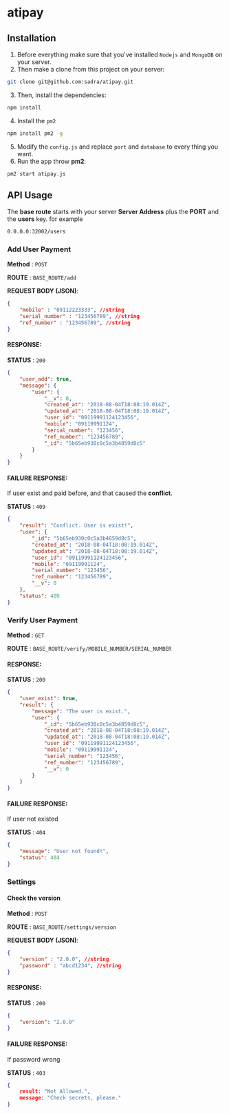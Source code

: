 # atipay

## Installation

1. Before everything make sure that you've installed `Nodejs` and `MongoDB` on your server.
2. Then make a clone from this project on your server:
```bash
git clone git@github.com:sadra/atipay.git
```
3. Then, install the dependencies:
```bash
npm install
```
4. Install the `pm2`
```bash
npm install pm2 -g
```
5. Modify the `config.js` and replace `port` and `database` to every thing you want.
6. Run the app throw **pm2**:
```bash
pm2 start atipay.js
```

## API Usage

The **base route** starts with your server **Server Address** plus the **PORT** and the **users** key. for example
```html
0.0.0.0:32002/users
```

### Add User Payment

**Method** : `POST`

**ROUTE** : `BASE_ROUTE/add`

**REQUEST BODY (JSON)**:

```json
{
    "mobile" : "09112223333", //string
    "serial_number" : "123456789", //string
    "ref_number" : "123456789", //string
}
```

#### RESPONSE:
**STATUS** : `200`
```json
{
    "user_add": true,
    "message": {
        "user": {
            "__v": 0,
            "created_at": "2018-08-04T18:08:19.014Z",
            "updated_at": "2018-08-04T18:08:19.014Z",
            "user_id": "09119991124123456",
            "mobile": "09119991124",
            "serial_number": "123456",
            "ref_number": "123456789",
            "_id": "5b65eb930c0c5a3b4859d8c5"
        }
    }
}
```

#### FAILURE RESPONSE:
If user exist and paid before, and that caused the **conflict**.

**STATUS** : `409`

```json
{
    "result": "Conflict. User is exist!",
    "user": {
        "_id": "5b65eb930c0c5a3b4859d8c5",
        "created_at": "2018-08-04T18:08:19.014Z",
        "updated_at": "2018-08-04T18:08:19.014Z",
        "user_id": "09119991124123456",
        "mobile": "09119991124",
        "serial_number": "123456",
        "ref_number": "123456789",
        "__v": 0
    },
    "status": 409
}
```

### Verify User Payment

**Method** : `GET`

**ROUTE** : `BASE_ROUTE/verify/MOBILE_NUMBER/SERIAL_NUMBER`

#### RESPONSE:
**STATUS** : `200`
```json
{
    "user_exist": true,
    "result": {
        "message": "The user is exist.",
        "user": {
            "_id": "5b65eb930c0c5a3b4859d8c5",
            "created_at": "2018-08-04T18:08:19.014Z",
            "updated_at": "2018-08-04T18:08:19.014Z",
            "user_id": "09119991124123456",
            "mobile": "09119991124",
            "serial_number": "123456",
            "ref_number": "123456789",
            "__v": 0
        }
    }
}
```

#### FAILURE RESPONSE:
If user not existed

**STATUS** : `404`
```json
{
    "message": "User not found!",
    "status": 404
}
```



### Settings

#### Check the version

**Method** : `POST`

**ROUTE** : `BASE_ROUTE/settings/version`

**REQUEST BODY (JSON)**:

```json
{
    "version" : "2.0.0", //string
    "password" : "abcd1234", //string
}
```

#### RESPONSE:
**STATUS** : `200`
```json
{
    "version": "2.0.0"
}
```

#### FAILURE RESPONSE:
If password wrong

**STATUS** : `403`
```json
{
    result: "Not Allowed.",
    message: "Check secrets, please."
}
```

